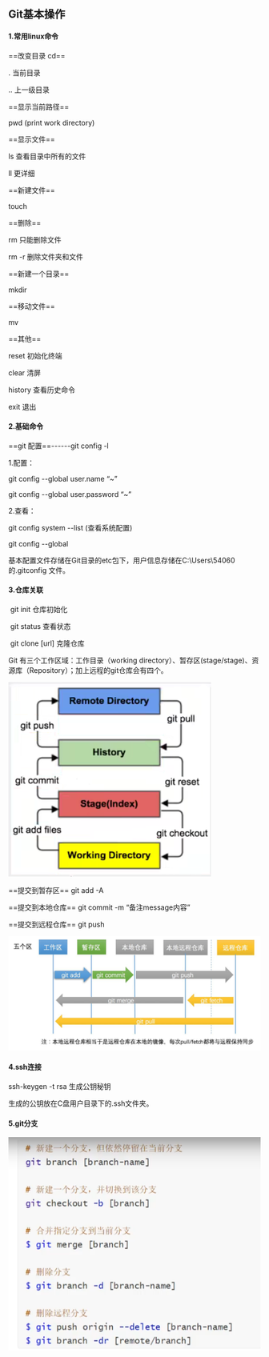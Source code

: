 ## Git基本操作

#### 1.常用linux命令

==改变目录 cd==

. 当前目录

.. 上一级目录

==显示当前路径==

pwd (print work directory)

==显示文件==

ls 查看目录中所有的文件

ll 更详细

==新建文件==

touch

==删除==

rm	只能删除文件

rm -r 删除文件夹和文件

==新建一个目录==

mkdir

==移动文件==

mv

==其他==

reset 初始化终端

clear 清屏

history 查看历史命令

exit 退出



#### 2.基础命令

==git 配置==------git config -l

1.配置：

git config --global user.name “~”

git config --global user.password “~”

2.查看：

git config system --list (查看系统配置)

git config --global

基本配置文件存储在Git目录的etc包下，用户信息存储在C:\Users\54060的.gitconfig 文件。



#### 3.仓库关联

​	git init	仓库初始化

​	git status  查看状态

​	git clone [url]  克隆仓库

Git 有三个工作区域：工作目录（working directory）、暂存区(stage/stage)、资源库（Repository）；加上远程的git仓库会有四个。

![image-20211206190005067](Git基本操作.assets/image-20211206190005067.png)

==提交到暂存区==  git add -A

==提交到本地仓库== git commit -m “备注message内容”

==提交到远程仓库== git push

![image-20220717191657907](Git基本操作.assets/image-20220717191657907.png)



#### 4.ssh连接

ssh-keygen -t rsa   生成公钥秘钥

生成的公钥放在C盘用户目录下的.ssh文件夹。



#### 5.git分支

 ![image-20211206201528846](Git基本操作.assets/image-20211206201528846.png)
